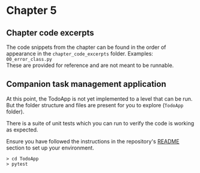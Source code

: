 # Chapter 5

## Chapter code excerpts
The code snippets from the chapter can be found in the order of appearance in the `chapter_code_excerpts` folder. Examples: `00_error_class.py`  
These are provided for reference and are not meant to be runnable.


## Companion task management application

At this point, the TodoApp is not yet implemented to a level that can be run. But the folder structure and files are present for you to explore (`TodoApp` folder).

There is a suite of unit tests which you can run to verify the code is working as expected.

Ensure you have followed the instructions in the repository's [README](../README.md) section to set up your environment.

```shell
> cd TodoApp
> pytest
```
